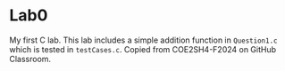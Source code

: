 # Lab0
My first C lab. This lab includes a simple addition function in `Question1.c` which is tested in `testCases.c`. Copied from COE2SH4-F2024 on GitHub Classroom.
